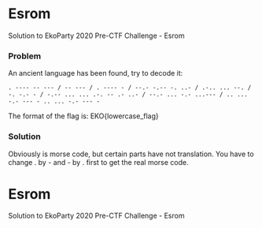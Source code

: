 # Esrom
Solution to EkoParty 2020 Pre-CTF Challenge - Esrom

### Problem

An ancient language has been found, try to decode it:

```
. ---- -- --- / -- --- / . ---- - / --.- -.-- -. ..- / .-.. ... --. / -. -.- - / -.-- ... ... .-. -- .- ..- / --.- ... -.- ...--- / .. ... -.- --- - .. ... -.- --- -
```

The format of the flag is: EKO{lowercase_flag}

### Solution

Obviously is morse code, but certain parts have not translation. You have to change . by - and - by . first to get the real morse code.

# Esrom
Solution to EkoParty 2020 Pre-CTF Challenge - Esrom
